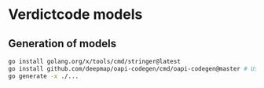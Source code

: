 # Verdictcode models

## Generation of models

```bash
go install golang.org/x/tools/cmd/stringer@latest
go install github.com/deepmap/oapi-codegen/cmd/oapi-codegen@master # Use master branch
go generate -x ./...
```
